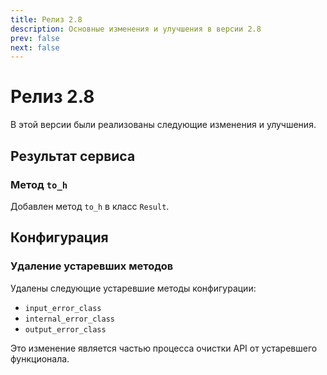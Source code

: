 ```yaml
---
title: Релиз 2.8
description: Основные изменения и улучшения в версии 2.8
prev: false
next: false
---
```


# Релиз 2.8

В этой версии были реализованы следующие изменения и улучшения.

## Результат сервиса

### Метод `to_h`

Добавлен метод `to_h` в класс `Result`.

## Конфигурация

### Удаление устаревших методов

Удалены следующие устаревшие методы конфигурации:
- `input_error_class`
- `internal_error_class`
- `output_error_class`

Это изменение является частью процесса очистки API от устаревшего функционала.
